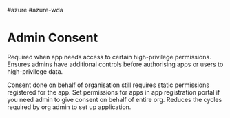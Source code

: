 #azure #azure-wda 

# Admin Consent
Required when app needs access to certain high-privilege permissions.
Ensures admins have additional controls before authorising apps or users to high-privilege data.

Consent done on behalf of organisation still requires static permissions registered for the app.
Set permissions for apps in app registration portal if you need admin to give consent on behalf of entire org.
Reduces the cycles required by org admin to set up application.